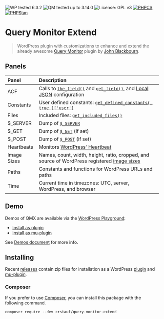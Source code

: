 ![WP tested 6.3.2](https://img.shields.io/badge/WP-Tested_v6.3.2-blue)
![QM tested up to 3.14.0](https://img.shields.io/badge/QM-Tested_v3.14.0-blue)
![License: GPL v3](https://img.shields.io/badge/License-GPL_v3-blue)
[![PHPCS](https://github.com/crstauf/query-monitor-extend/actions/workflows/phpcs.yml/badge.svg)](https://github.com/crstauf/query-monitor-extend/actions/workflows/phpcs.yml)
[![PHPStan](https://github.com/crstauf/query-monitor-extend/actions/workflows/phpstan.yml/badge.svg)](https://github.com/crstauf/query-monitor-extend/actions/workflows/phpstan.yml)

# Query Monitor Extend

> WordPress plugin with customizations to enhance and extend the already awesome [Query Monitor](https://github.com/johnbillion/query-monitor) plugin by [John Blackbourn](https://github.com/johnbillion/).

## Panels

| Panel       | Description |
| :---------- | :---------- |
| ACF         | Calls to [`the_field()`](https://www.advancedcustomfields.com/resources/the_field/) and [`get_field()`](https://www.advancedcustomfields.com/resources/get_field/), and [Local JSON](https://www.advancedcustomfields.com/resources/local-json/) configuration |
| Constants   | User defined constants: [`get_defined_constants( true )['user']`](https://www.php.net/manual/en/function.get-defined-constants.php) |
| Files       | Included files: [`get_included_files()`](https://www.php.net/manual/en/function.get-included-files.php) |
| $_SERVER    | Dump of [`$_SERVER`](https://www.php.net/manual/en/reserved.variables.server.php) |
| $_GET       | Dump of [`$_GET`](https://www.php.net/manual/en/reserved.variables.get.php) (if set) |
| $_POST      | Dump of [`$_POST`](https://www.php.net/manual/en/reserved.variables.post.php) (if set) |
| Heartbeats  | Monitors [WordPress' Heartbeat](https://developer.wordpress.org/plugins/javascript/heartbeat-api/) |
| Image Sizes | Names, count, width, height, ratio, cropped, and source of WordPress registered [image sizes](https://developer.wordpress.org/themes/functionality/featured-images-post-thumbnails/) |
| Paths       | Constants and functions for WordPress URLs and paths |
| Time        | Current time in timezones: UTC, server, WordPress, and browser |

## Demo

Demos of QMX are available via the [WordPress Playground](https://developer.wordpress.org/playground/):

- [Install as plugin](https://playground.wordpress.net/#%7B%22landingPage%22:%22/wp-admin/plugins.php%22,%22steps%22:%5B%7B%22step%22:%22login%22,%22username%22:%22admin%22,%22password%22:%22password%22%7D,%7B%22step%22:%22installPlugin%22,%22pluginZipFile%22:%7B%22resource%22:%22wordpress.org/plugins%22,%22slug%22:%22query-monitor%22%7D%7D,%7B%22step%22:%22installPlugin%22,%22pluginZipFile%22:%7B%22resource%22:%22url%22,%22url%22:%22https://calebstauffer.wpengine.com/plugin-proxy.php?repo=crstauf/query-monitor-extend&name=plugin.zip%22,%22caption%22:%22Installing%20Query%20Monitor%20Extend%22%7D%7D%5D%7D)
- [Install as mu-plugin](https://playground.wordpress.net/#%7B%22landingPage%22:%22/wp-admin/plugins.php?plugin_status=mustuse%22,%22steps%22:%5B%7B%22step%22:%22login%22,%22username%22:%22admin%22,%22password%22:%22password%22%7D,%7B%22step%22:%22installPlugin%22,%22pluginZipFile%22:%7B%22resource%22:%22wordpress.org/plugins%22,%22slug%22:%22query-monitor%22%7D%7D,%7B%22step%22:%22mkdir%22,%22path%22:%22/wordpress/qmx%22%7D,%7B%22step%22:%22writeFile%22,%22path%22:%22/wordpress/qmx/mu-plugin.zip%22,%22data%22:%7B%22resource%22:%22url%22,%22url%22:%22https://calebstauffer.wpengine.com/plugin-proxy.php?repo=crstauf/query-monitor-extend&name=mu-plugin.zip%22,%22caption%22:%22Downloading%20Query%20Monitor%20Extend%22%7D,%22progress%22:%7B%22weight%22:2,%22caption%22:%22Installing%20Query%20Monitor%20Extend%22%7D%7D,%7B%22step%22:%22unzip%22,%22zipPath%22:%22/wordpress/qmx/mu-plugin.zip%22,%22extractToPath%22:%22/wordpress/qmx%22%7D,%7B%22step%22:%22mv%22,%22fromPath%22:%22/wordpress/qmx/mu-plugins/query-monitor-extend%22,%22toPath%22:%22/wordpress/wp-content/mu-plugins/query-monitor-extend%22%7D,%7B%22step%22:%22mv%22,%22fromPath%22:%22/wordpress/qmx/mu-plugins/load-qmx.php%22,%22toPath%22:%22/wordpress/wp-content/mu-plugins/load-qmx.php%22%7D%5D%7D)

See [Demos document](.github/demos.md) for more info.

## Installing

Recent [releases](https://github.com/crstauf/query-monitor-extend/releases) contain zip files for installation as a WordPress [plugin](https://github.com/crstauf/query-monitor-extend/releases/latest/download/plugin.zip) and [mu-plugin](https://github.com/crstauf/query-monitor-extend/releases/latest/download/mu-plugin.zip).

### Composer

If you prefer to use [Composer](https://getcomposer.org/), you can install this package with the following command.

```shell
composer require --dev crstauf/query-monitor-extend
```
